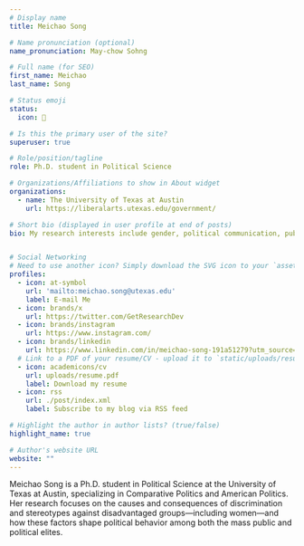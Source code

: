 ```yaml
---
# Display name
title: Meichao Song

# Name pronunciation (optional)
name_pronunciation: May-chow Sohng

# Full name (for SEO)
first_name: Meichao
last_name: Song

# Status emoji
status:
  icon: 📝

# Is this the primary user of the site?
superuser: true

# Role/position/tagline
role: Ph.D. student in Political Science

# Organizations/Affiliations to show in About widget
organizations:
  - name: The University of Texas at Austin
    url: https://liberalarts.utexas.edu/government/

# Short bio (displayed in user profile at end of posts)
bio: My research interests include gender, political communication, public opinion, and political behavior.


# Social Networking
# Need to use another icon? Simply download the SVG icon to your `assets/media/icons/` folder.
profiles:
  - icon: at-symbol
    url: 'mailto:meichao.song@utexas.edu'
    label: E-mail Me
  - icon: brands/x
    url: https://twitter.com/GetResearchDev
  - icon: brands/instagram
    url: https://www.instagram.com/
  - icon: brands/linkedin
    url: https://www.linkedin.com/in/meichao-song-191a51279?utm_source=share&utm_campaign=share_via&utm_content=profile&utm_medium=ios_app
  # Link to a PDF of your resume/CV - upload it to `static/uploads/resume.pdf`
  - icon: academicons/cv
    url: uploads/resume.pdf
    label: Download my resume
  - icon: rss
    url: ./post/index.xml
    label: Subscribe to my blog via RSS feed

# Highlight the author in author lists? (true/false)
highlight_name: true

# Author's website URL
website: ""
---
```


Meichao Song is a Ph.D. student in Political Science at the University of Texas at Austin, specializing in Comparative Politics and American Politics. Her research focuses on the causes and consequences of discrimination and stereotypes against disadvantaged groups—including women—and how these factors shape political behavior among both the mass public and political elites.